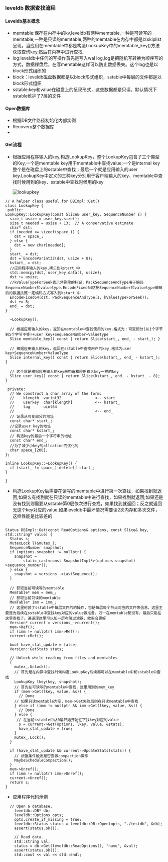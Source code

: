 ### leveldb 数据查找流程



#### Leveldb基本概念

- memtable:保存在内存中的kv,leveldb有两种memtable,一种是可读写的memtable,一种是只读的memtable,两种的memtable在内存中都是以skiplist呈现，当应用在memtable中都是构造LookupKey中的memtable_key()方法获取查询key,然后在内存中进行查找
- log:leveldb中任何的写操作首先是写入wal log,log是把随机写转换为顺序写的方式，数据裸盘后，在写memtable这样可以防止数据丢失。这个log也是以block形式组织的
- block：leveldb磁盘数据都是以block形式组织，sstable中每层的文件都是以block形式组织
- sstable:key和value在磁盘上的呈现形式，这些数据都是只读。默认情况下sstable维护了7层的文件


#### Open数据库
- 根据DB文件路径初始化内部实例
- Recovery整个数据库
- 

#### Get流程
- 根据应用程序输入的key,构造LookupKey，整个LookupKey包含了三个类型的Key,一个是memtable key用于memtable中查找value;一个是internal key整个是在磁盘上的sstable中查找；最后一个就是应用输入的user key.LookupKey中定义的三种key分别用于客户端输入的key、memtable中查找时候用到的key、sstable中查找时候用的key

  ![lookupkey](F:\Document\leveldb\lookupkey.jpg)

```
// A helper class useful for DBImpl::Get()
class LookupKey {
 public:
LookupKey::LookupKey(const Slice& user_key, SequenceNumber s) {
  size_t usize = user_key.size();
  size_t needed = usize + 13;  // A conservative estimate
  char* dst;
  if (needed <= sizeof(space_)) {
    dst = space_;
  } else {
    dst = new char[needed];
  }
  start_ = dst;
  dst = EncodeVarint32(dst, usize + 8);
  kstart_ = dst;
  //应用程序输入的key,拷贝到kstart_中
  std::memcpy(dst, user_key.data(), usize);
  dst += usize;
  //kValueTypeForSeek表示非删除的标记，PackSequenceAndType用于编码SequenceNumber和valuetype.EncodeFixed64这把SequenceNumber和valuetype编码后的数据按照一定编码方式写入到kstart_中
  EncodeFixed64(dst, PackSequenceAndType(s, kValueTypeForSeek));
  dst += 8;
  end_ = dst;
}

  ~LookupKey();

  // 根据应用输入的key，返回在memtable中查找使用的key.格式为：可变部分(从1个字节到5个字节不等)+user key+SequenceNumber+ValueType
  Slice memtable_key() const { return Slice(start_, end_ - start_); }

  // 根据应用输入的key，返回在sstable中查找用户的key,格式为user key+SequenceNumber+ValueType
  Slice internal_key() const { return Slice(kstart_, end_ - kstart_); }

  // 这个就是根据应用输入的key来构造和应用输入key一样的key
  Slice user_key() const { return Slice(kstart_, end_ - kstart_ - 8); }

 private:
  // We construct a char array of the form:
  //    klength  varint32               <-- start_
  //    userkey  char[klength]          <-- kstart_
  //    tag      uint64
  //                                    <-- end_
  // 记录从可变部分的地址
  const char* start_;
  //记录user key的地址
  const char* kstart_;
  // 构造key的最后一个字符串的地址
  const char* end_;
  //为了减少小key的allcation而优化的
  char space_[200];  
};

inline LookupKey::~LookupKey() {
  if (start_ != space_) delete[] start_;
}

} 
```
- 构造LookupKey后需要在读写的memtable中进行第一次查找，如果找到就返回;如果么有找到就在只读的memtable中进行查找，如果找到就返回;如果还是没有找到则需要从sstable第0层依次进行查找，如果找到就返回；反之就返回无这个key对应的value.如果leveldb中最坏情况需要读2次内存和多次文件，这样性能是比较差的

```

Status DBImpl::Get(const ReadOptions& options, const Slice& key, std::string* value) {
  Status s;
  MutexLock l(&mutex_);
  SequenceNumber snapshot;
  if (options.snapshot != nullptr) {
    snapshot =
        static_cast<const SnapshotImpl*>(options.snapshot)->sequence_number();
  } else {
    snapshot = versions_->LastSequence();
  }

  // 获取当前可读写的memtable
  MemTable* mem = mem_;
  // 获取当前只读的memtable
  MemTable* imm = imm_;
  // 这里封装了sstable中每层文件的的操作，包括每层每个节点对应的文件等信息，这里主要是为后续在sstable中查找key对应的value做准备，万一在memtable都没有，最后只能在这里查找了。讲道理这里可以加一层布隆过滤器，效率会更好
  Version* current = versions_->current();
  mem->Ref();
  if (imm != nullptr) imm->Ref();
  current->Ref();

  bool have_stat_update = false;
  Version::GetStats stats;

  // Unlock while reading from files and memtables
  {
    mutex_.Unlock();
    // 首先是在内存中查找时候构造LookupKey后续都可以在memtable中和sstable中查找
    LookupKey lkey(key, snapshot);
    // 首先在可读写的memtable中查找，这里用到的mem_key
    if (mem->Get(lkey, value, &s)) {
      // Done
    // 如果只读memtable为空，mem->Get失败后则在只读memtable中查找
    } else if (imm != nullptr && imm->Get(lkey, value, &s)) {
      // Done
    } else {
     // 在当前sstable中从0层开始开始往下找key对应的value
      s = current->Get(options, lkey, value, &stats);
      have_stat_update = true;
    }
    mutex_.Lock();
  }

  if (have_stat_update && current->UpdateStats(stats)) {
  	// 根据条件触发是否要做compaction操作
    MaybeScheduleCompaction();
  }
  mem->Unref();
  if (imm != nullptr) imm->Unref();
  current->Unref();
  return s;
}
```
- 应用程序代码示例
```
  // Open a database.
    leveldb::DB* db;
    leveldb::Options opts;
    opts.create_if_missing = true;
    leveldb::Status status = leveldb::DB::Open(opts, "./testdb", &db);
    assert(status.ok());
    
    // Read data.
    std::string val;
    status = db->Get(leveldb::ReadOptions(), "name", &val);
    assert(status.ok());
    std::cout << val << std::endl;
```
